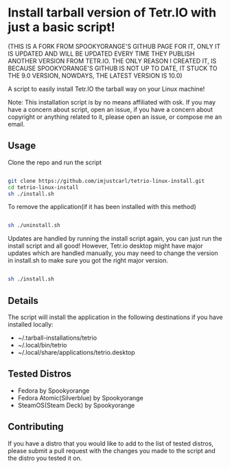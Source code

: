 # Install tarball version of Tetr.IO with just a basic script!
(THIS IS A FORK FROM SPOOKYORANGE'S GITHUB PAGE FOR IT, ONLY IT IS UPDATED AND WILL BE UPDATED EVERY TIME THEY PUBLISH ANOTHER VERSION FROM TETR.IO. THE ONLY REASON I CREATED IT, IS BECAUSE SPOOKYORANGE'S GITHUB IS NOT UP TO DATE, IT STUCK TO THE 9.0 VERSION, NOWDAYS, THE LATEST VERSION IS 10.0)

A script to easily install Tetr.IO the tarball way on your Linux machine!

Note: This installation script is by no means affiliated with osk. If you may have a concern about script, open an issue, if you have a concern about copyright or anything related to it, please open an issue, or compose me an email. 

## Usage

Clone the repo and run the script
```bash

git clone https://github.com/imjustcarl/tetrio-linux-install.git
cd tetrio-linux-install
sh ./install.sh

```

To remove the application(if it has been installed with this method)
```bash

sh ./uninstall.sh

```

Updates are handled by running the install script again, you can just run the install script and all good! However, Tetr.io desktop might have major updates which are handled manually, you may need to change the version in install.sh to make sure you got the right major version.

```bash

sh ./install.sh

```

## Details

The script will install the application in the following destinations if you have installed locally:

- ~/.tarball-installations/tetrio
- ~/.local/bin/tetrio
- ~/.local/share/applications/tetrio.desktop

## Tested Distros

- Fedora by Spookyorange
- Fedora Atomic(Silverblue) by Spookyorange
- SteamOS(Steam Deck) by Spookyorange

## Contributing

If you have a distro that you would like to add to the list of tested distros, please submit a pull request with the changes you made to the script and the distro you tested it on.
